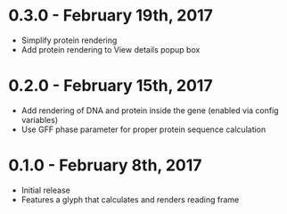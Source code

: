 # 0.3.0 - February 19th, 2017

- Simplify protein rendering
- Add protein rendering to View details popup box

# 0.2.0 - February 15th, 2017

- Add rendering of DNA and protein inside the gene (enabled via config variables)
- Use GFF phase parameter for proper protein sequence calculation

# 0.1.0 - February 8th, 2017

- Initial release
- Features a glyph that calculates and renders reading frame

